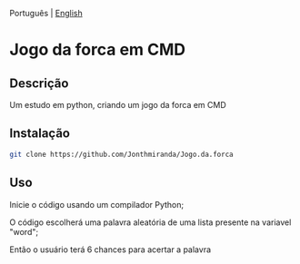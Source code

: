 Português | [English](https://github.com/Jonthmiranda/Jogo.da.forca/blob/main/README.md)

# Jogo da forca em CMD

## Descrição

Um estudo em python, criando um jogo da forca em CMD

## Instalação

```bash
git clone https://github.com/Jonthmiranda/Jogo.da.forca
```

## Uso

Inicie o código usando um compilador Python;

O código escolherá uma palavra aleatória de uma lista presente na variavel "word";

Então o usuário terá 6 chances para acertar a palavra
